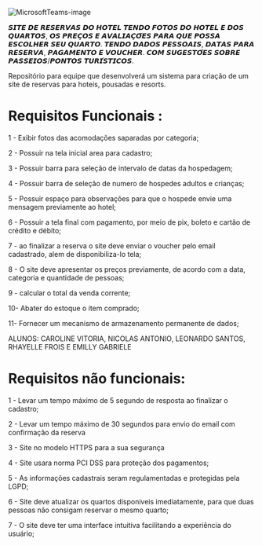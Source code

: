 ![MicrosoftTeams-image](https://github.com/itsCaarol/Hotel-Batutel/assets/132613486/e49c0321-1c18-4e02-9988-5ed62e4b1744)


𝙎𝙄𝙏𝙀 𝘿𝙀 𝙍𝙀𝙎𝙀𝙍𝙑𝘼𝙎 𝘿𝙊 𝙃𝙊𝙏𝙀𝙇 𝙏𝙀𝙉𝘿𝙊 𝙁𝙊𝙏𝙊𝙎 𝘿𝙊 𝙃𝙊𝙏𝙀𝙇 𝙀 𝘿𝙊𝙎 𝙌𝙐𝘼𝙍𝙏𝙊𝙎, 𝙊𝙎 𝙋𝙍𝙀𝘾̧𝙊𝙎 𝙀 𝘼𝙑𝘼𝙇𝙄𝘼𝘾̧𝙊̃𝙀𝙎 𝙋𝘼𝙍𝘼 𝙌𝙐𝙀 𝙋𝙊𝙎𝙎𝘼 𝙀𝙎𝘾𝙊𝙇𝙃𝙀𝙍 𝙎𝙀𝙐 𝙌𝙐𝘼𝙍𝙏𝙊. 𝙏𝙀𝙉𝘿𝙊 𝘿𝘼𝘿𝙊𝙎 𝙋𝙀𝙎𝙎𝙊𝘼𝙄𝙎, 𝘿𝘼𝙏𝘼𝙎 𝙋𝘼𝙍𝘼 𝙍𝙀𝙎𝙀𝙍𝙑𝘼, 𝙋𝘼𝙂𝘼𝙈𝙀𝙉𝙏𝙊 𝙀 𝙑𝙊𝙐𝘾𝙃𝙀𝙍. 𝘾𝙊𝙈 𝙎𝙐𝙂𝙀𝙎𝙏𝙊̃𝙀𝙎 𝙎𝙊𝘽𝙍𝙀 𝙋𝘼𝙎𝙎𝙀𝙄𝙊𝙎/𝙋𝙊𝙉𝙏𝙊𝙎 𝙏𝙐𝙍𝙄́𝙎𝙏𝙄𝘾𝙊𝙎.

Repositório para equipe que desenvolverá um sistema para criação de um site de reservas para hoteis, pousadas e resorts.

# Requisitos Funcionais :
1 - Exibir fotos das acomodações saparadas por categoria;

2 - Possuir na tela inicial area para cadastro;

3 - Possuir barra para seleção de intervalo de datas da hospedagem;

4 - Possuir barra de seleção de numero de hospedes adultos e crianças;

5 - Possuir espaço para observações para que o hospede envie uma mensagem previamente ao hotel;

6 - Possuir a tela final com pagamento, por meio de pix, boleto e cartão de crédito e débito;

7 - ao finalizar a reserva o site deve enviar o voucher pelo email cadastrado, alem de disponibiliza-lo tela;

8 - O site deve apresentar os preços previamente, de acordo com a data, categoria e quantidade de pessoas;

9 - calcular o total da venda corrente;

10- Abater do estoque o item comprado;

11- Fornecer um mecanismo de armazenamento permanente de dados;

ALUNOS: CAROLINE VITORIA, NICOLAS ANTONIO, LEONARDO SANTOS, RHAYELLE FROIS E EMILLY GABRIELE
# Requisitos não funcionais:
1 - Levar um tempo máximo de 5 segundo de resposta ao finalizar o cadastro;

2 - Levar um tempo máximo de 30 segundos para envio do email com confirmação da reserva

3 - Site no modelo HTTPS para a sua segurança

4 - Site usara norma PCI DSS para proteção dos pagamentos;

5 - As informações cadastrais seram regulamentadas e protegidas pela LGPD;

6 - Site deve atualizar os quartos disponiveis imediatamente, para que duas pessoas não consigam reservar o mesmo quarto;

7 - O site deve ter uma interface intuitiva facilitando a experiência do usuário;
